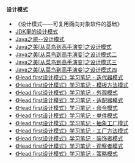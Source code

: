 #### 设计模式

- 《设计模式——可复用面向对象软件的基础》
- [JDK里的设计模式](http://coolshell.cn/articles/3320.html)
- [Java之旅--设计模式](https://www.kancloud.cn/digest/java-travel/159436)
- [Java之美[从菜鸟到高手演变]之设计模式](http://blog.csdn.net/zhangerqing/article/details/8194653http://blog.csdn.net/zhangerqing/article/details/8194653)
- [Java之美[从菜鸟到高手演变]之设计模式二](http://blog.csdn.net/zhangerqing/article/details/8239539)
- [Java之美[从菜鸟到高手演变]之设计模式三](http://blog.csdn.net/zhangerqing/article/details/8243942)
- [Java之美[从菜鸟到高手演变]之设计模式四](http://blog.csdn.net/zhangerqing/article/details/8245537)
- [《Head first设计模式》学习笔记 - 迭代器模式](http://cashow.github.io/head-first-design-patterns-notes-iterator-pattern.html)
- [《Head first设计模式》学习笔记 - 模板方法模式](http://cashow.github.io/head-first-design-patterns-notes-template-method-pattern.html)
- [《Head first设计模式》学习笔记 - 外观模式](http://cashow.github.io/head-first-design-patterns-notes-facade-pattern.html)
- [《Head first设计模式》学习笔记 - 适配器模式](http://cashow.github.io/head-first-design-patterns-notes-adapter-pattern.html)
- [《Head first设计模式》学习笔记 - 命令模式](http://cashow.github.io/head-first-design-patterns-notes-command-pattern.html)
- [《Head first设计模式》学习笔记 - 单件模式](http://cashow.github.io/head-first-design-patterns-notes-singleton-pattern.html)
- [《Head first设计模式》学习笔记 - 抽象工厂模式](http://cashow.github.io/head-first-design-patterns-notes-abstract-factory-pattern.html)
- [《Head first设计模式》学习笔记 - 工厂方法模式](http://cashow.github.io/head-first-design-patterns-notes-factory-method-pattern.html)
- [《Head first设计模式》学习笔记 - 装饰者模式](http://cashow.github.io/head-first-design-patterns-notes-decorator-pattern.html)
- [《Head first设计模式》学习笔记 - 观察者模式](http://cashow.github.io/head-first-design-patterns-notes-observer-pattern.html)
- [《Head first设计模式》学习笔记 - 策略模式](http://cashow.github.io/head-first-design-patterns-notes-strategy-pattern.html)